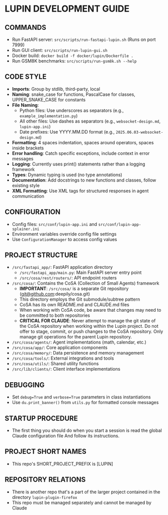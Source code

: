 # LUPIN DEVELOPMENT GUIDE

## COMMANDS
- Run FastAPI server: `src/scripts/run-fastapi-lupin.sh` (Runs on port 7999)
- Run GUI client: `src/scripts/run-lupin-gui.sh`
- Docker build: `docker build -f docker/lupin/Dockerfile .`
- Run GSM8K benchmarks: `src/scripts/run-gsm8k.sh --help`

## CODE STYLE
- **Imports**: Group by stdlib, third-party, local
- **Naming**: snake_case for functions, PascalCase for classes, UPPER_SNAKE_CASE for constants
- **File Naming**:
  - Python files: Use underscores as separators (e.g., `example_implementation.py`)
  - All other files: Use dashes as separators (e.g., `websocket-design.md`, `lupin-app.ini`)
  - Date prefixes: Use YYYY.MM.DD format (e.g., `2025.06.03-websocket-design.md`)
- **Formatting**: 4 spaces indentation, spaces around operators, spaces inside brackets
- **Error handling**: Catch specific exceptions, include context in error messages
- **Logging**: Currently uses print() statements rather than a logging framework
- **Types**: Dynamic typing is used (no type annotations)
- **Documentation**: Add docstrings to new functions and classes, follow existing style
- **XML Formatting**: Use XML tags for structured responses in agent communication

## CONFIGURATION
- Config files: `src/conf/lupin-app.ini` and `src/conf/lupin-app-splainer.ini`
- Environment variables override config file settings
- Use `ConfigurationManager` to access config values

## PROJECT STRUCTURE
- `/src/fastapi_app/`: FastAPI application directory
  - `/src/fastapi_app/main.py`: Main FastAPI server entry point
  - `/src/cosa/rest/routers/`: API endpoint routers
- `/src/cosa/`: Contains the CoSA (Collection of Small Agents) framework
  - **IMPORTANT**: `/src/cosa/` is a separate Git repository (git@github.com:deepily/cosa.git)
  - This directory employs the Git submodule/subtree pattern
  - CoSA has its own README.md and CLAUDE.md files
  - When working with CoSA code, be aware that changes may need to be committed to both repositories
  - **CRITICAL FOR CLAUDE**: Never attempt to manage the git state of the CoSA repository when working
    within the Lupin project. Do not offer to stage, commit, or push changes to the CoSA
    repository. Only manage git operations for the parent Lupin repository.
- `/src/cosa/agents/`: Agent implementations (math, calendar, etc.)
- `/src/cosa/app/`: Core application components
- `/src/cosa/memory/`: Data persistence and memory management
- `/src/cosa/tools/`: External integrations and tools
- `/src/cosa/utils/`: Shared utility functions
- `/src/lib/clients/`: Client interface implementations

## DEBUGGING
- Set `debug=True` and `verbose=True` parameters in class instantiations
- Use `du.print_banner()` from `utils.py` for formatted console messages

## STARTUP PROCEDURE
- The first thing you should do when you start a session is read the global Claude configuration file And follow its instructions.

## PROJECT SHORT NAMES
- This repo's SHORT_PROJECT_PREFIX is [LUPIN]

## REPOSITORY RELATIONS
- There is another repo that's a part of the larger project contained in the directory `lupin-plugin-firefox`
- This repo must be managed separately and cannot be managed by Claude
